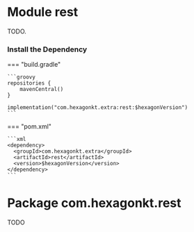 
# Module rest
TODO.

### Install the Dependency

=== "build.gradle"

    ```groovy
    repositories {
        mavenCentral()
    }

    implementation("com.hexagonkt.extra:rest:$hexagonVersion")
    ```

=== "pom.xml"

    ```xml
    <dependency>
      <groupId>com.hexagonkt.extra</groupId>
      <artifactId>rest</artifactId>
      <version>$hexagonVersion</version>
    </dependency>
    ```

# Package com.hexagonkt.rest
TODO
